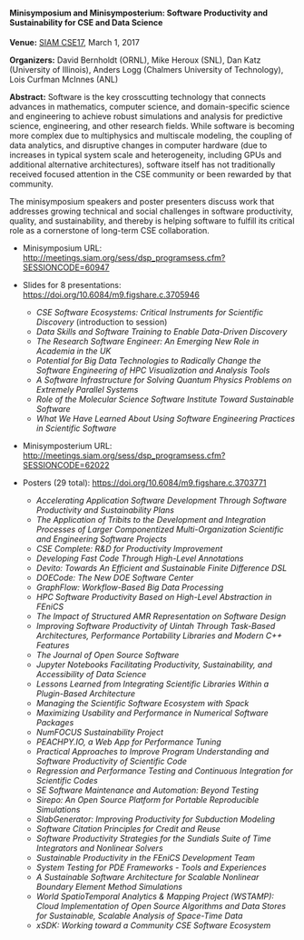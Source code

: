#### Minisymposium and Minisymposterium: Software Productivity and Sustainability for CSE and Data Science

**Venue:** [SIAM CSE17](https://www.siam.org/meetings/cse17/), March 1, 2017

**Organizers:**  David Bernholdt (ORNL), Mike Heroux (SNL), Dan Katz (University of Illinois), Anders Logg (Chalmers University of Technology), Lois Curfman McInnes (ANL)

**Abstract:** Software is the key crosscutting technology that connects advances in mathematics, computer science, and domain-specific science and engineering to achieve robust simulations and analysis for predictive science, engineering, and other research fields. While software is becoming more complex due to multiphysics and multiscale modeling, the coupling of data analytics, and disruptive changes in computer hardware (due to increases in typical system scale and heterogeneity, including GPUs and additional alternative architectures), software itself has not traditionally received focused attention in the CSE community or been rewarded by that community.

The minisymposium speakers and poster presenters discuss work that addresses growing technical and social challenges in software productivity, quality, and sustainability, and thereby is helping software to fulfill its critical role as a cornerstone of long-term CSE collaboration.

- Minisymposium URL: http://meetings.siam.org/sess/dsp_programsess.cfm?SESSIONCODE=60947
- Slides for 8 presentations: https://doi.org/10.6084/m9.figshare.c.3705946
  - _CSE Software Ecosystems: Critical Instruments for Scientific Discovery_ (introduction to session)
  - _Data Skills and Software Training to Enable Data-Driven Discovery_
  - _The Research Software Engineer: An Emerging New Role in Academia in the UK_
  - _Potential for Big Data Technologies to Radically Change the Software Engineering of HPC Visualization and Analysis Tools_
  - _A Software Infrastructure for Solving Quantum Physics Problems on Extremely Parallel Systems_
  - _Role of the Molecular Science Software Institute Toward Sustainable Software_
  - _What We Have Learned About Using Software Engineering Practices in Scientific Software_

- Minisymposterium URL: http://meetings.siam.org/sess/dsp_programsess.cfm?SESSIONCODE=62022
- Posters (29 total): https://doi.org/10.6084/m9.figshare.c.3703771

  - _Accelerating Application Software Development Through Software Productivity and Sustainability Plans_
  - _The Application of Tribits to the Development and Integration Processes of Larger Componentized Multi-Organization Scientific and Engineering Software Projects_
  - _CSE Complete: R&D for Productivity Improvement_
  - _Developing Fast Code Through High-Level Annotations_
  - _Devito: Towards An Efficient and Sustainable Finite Difference DSL_
  - _DOECode: The New DOE Software Center_
  - _GraphFlow: Workflow-Based Big Data Processing_
  - _HPC Software Productivity Based on High-Level Abstraction in FEniCS_
  - _The Impact of Structured AMR Representation on Software Design_
  - _Improving Software Productivity of Uintah Through Task-Based Architectures, Performance Portability Libraries and Modern C++ Features_
  - _The Journal of Open Source Software_
  - _Jupyter Notebooks Facilitating Productivity, Sustainability, and Accessibility of Data Science_
  - _Lessons Learned from Integrating Scientific Libraries Within a Plugin-Based Architecture_
  - _Managing the Scientific Software Ecosystem with Spack_
  - _Maximizing Usability and Performance in Numerical Software Packages_
  - _NumFOCUS Sustainability Project_
  - _PEACHPY.IO, a Web App for Performance Tuning_
  - _Practical Approaches to Improve Program Understanding and Software Productivity of Scientific Code_
  - _Regression and Performance Testing and Continuous Integration for Scientific Codes_
  - _SE Software Maintenance and Automation: Beyond Testing_
  - _Sirepo: An Open Source Platform for Portable Reproducible Simulations_
  - _SlabGenerator: Improving Productivity for Subduction Modeling_
  - _Software Citation Principles for Credit and Reuse_
  - _Software Productivity Strategies for the Sundials Suite of Time Integrators and Nonlinear Solvers_
  - _Sustainable Productivity in the FEniCS Development Team_
  - _System Testing for PDE Frameworks - Tools and Experiences_
  - _A Sustainable Software Architecture for Scalable Nonlinear Boundary Element Method Simulations_
  - _World SpatioTemporal Analytics & Mapping Project (WSTAMP): Cloud Implementation of Open Source Algorithms and Data Stores for Sustainable, Scalable Analysis of Space-Time Data_
  - _xSDK: Working toward a Community CSE Software Ecosystem_


<!---
Publish: yes
Categories: Planning, Reliability, Collaboration, Performance, Crosscutting
Topics: improving productivity and sustainability, configuration and builds, testing, documentation, software interoperability, strategies for more effective teams
Tags: citation principles, NumFOCUS, DOECode, xSDK
Level: 2
Prerequisites: WhatIsSoftwareProductivity.md
Aggregate: subresource, stand-alone
--->
